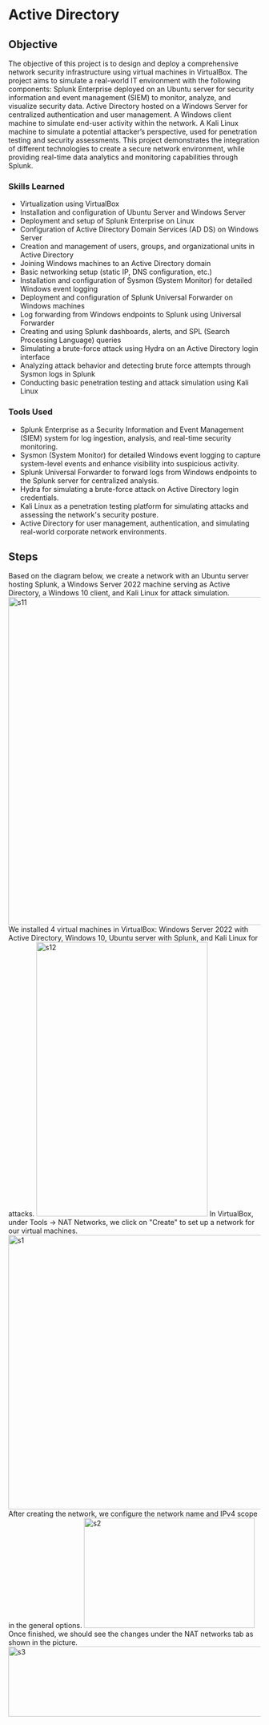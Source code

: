 # Active Directory

## Objective
The objective of this project is to design and deploy a comprehensive network security infrastructure using virtual machines in VirtualBox. The project aims to simulate a real-world IT environment with the following components:
Splunk Enterprise deployed on an Ubuntu server for security information and event management (SIEM) to monitor, analyze, and visualize security data.
Active Directory hosted on a Windows Server for centralized authentication and user management.
A Windows client machine to simulate end-user activity within the network.
A Kali Linux machine to simulate a potential attacker’s perspective, used for penetration testing and security assessments.
This project demonstrates the integration of different technologies to create a secure network environment, while providing real-time data analytics and monitoring capabilities through Splunk.

### Skills Learned
- Virtualization using VirtualBox
- Installation and configuration of Ubuntu Server and Windows Server
- Deployment and setup of Splunk Enterprise on Linux
- Configuration of Active Directory Domain Services (AD DS) on Windows Server
- Creation and management of users, groups, and organizational units in Active Directory
- Joining Windows machines to an Active Directory domain
- Basic networking setup (static IP, DNS configuration, etc.)
- Installation and configuration of Sysmon (System Monitor) for detailed Windows event logging
- Deployment and configuration of Splunk Universal Forwarder on Windows machines
- Log forwarding from Windows endpoints to Splunk using Universal Forwarder
- Creating and using Splunk dashboards, alerts, and SPL (Search Processing Language) queries
- Simulating a brute-force attack using Hydra on an Active Directory login interface
- Analyzing attack behavior and detecting brute force attempts through Sysmon logs in Splunk
- Conducting basic penetration testing and attack simulation using Kali Linux



### Tools Used
- Splunk Enterprise as a Security Information and Event Management (SIEM) system for log ingestion, analysis, and real-time security monitoring.
- Sysmon (System Monitor) for detailed Windows event logging to capture system-level events and enhance visibility into suspicious activity.
- Splunk Universal Forwarder to forward logs from Windows endpoints to the Splunk server for centralized analysis.
- Hydra for simulating a brute-force attack on Active Directory login credentials.
- Kali Linux as a penetration testing platform for simulating attacks and assessing the network's security posture.
- Active Directory for user management, authentication, and simulating real-world corporate network environments.

## Steps
Based on the diagram below, we create a network with an Ubuntu server hosting Splunk, a Windows Server 2022 machine serving as Active Directory, a Windows 10 client, and Kali Linux for attack simulation.
 <img width="664" height="655" alt="s11" src="https://github.com/user-attachments/assets/c53e9200-9266-4d5c-a025-39ff09ff5685" />
We installed 4 virtual machines in VirtualBox: Windows Server 2022 with Active Directory, Windows 10, Ubuntu server with Splunk, and Kali Linux for attacks.
 <img width="342" height="548" alt="s12" src="https://github.com/user-attachments/assets/b183ec11-da1f-4413-8a13-f46701ef6024" />
In VirtualBox, under Tools → NAT Networks, we click on "Create" to set up a network for our virtual machines.
<img width="961" height="548" alt="s1" src="https://github.com/user-attachments/assets/7f8bb885-394a-4453-b731-ddd471c71e9e" />
After creating the network, we configure the network name and IPv4 scope in the general options.
<img width="341" height="220" alt="s2" src="https://github.com/user-attachments/assets/c5c58863-2ee0-4abd-82e4-fd0b4a3691df" />
Once finished, we should see the changes under the NAT networks tab as shown in the picture.
<img width="1218" height="140" alt="s3" src="https://github.com/user-attachments/assets/9a5925fd-1b9d-4894-9731-cc8fecddf3f3" />


